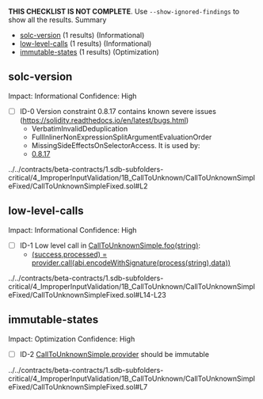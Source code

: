 **THIS CHECKLIST IS NOT COMPLETE**. Use `--show-ignored-findings` to show all the results.
Summary
 - [solc-version](#solc-version) (1 results) (Informational)
 - [low-level-calls](#low-level-calls) (1 results) (Informational)
 - [immutable-states](#immutable-states) (1 results) (Optimization)
## solc-version
Impact: Informational
Confidence: High
 - [ ] ID-0
Version constraint 0.8.17 contains known severe issues (https://solidity.readthedocs.io/en/latest/bugs.html)
	- VerbatimInvalidDeduplication
	- FullInlinerNonExpressionSplitArgumentEvaluationOrder
	- MissingSideEffectsOnSelectorAccess.
It is used by:
	- [0.8.17](../../contracts/beta-contracts/1.sdb-subfolders-critical/4_ImproperInputValidation/1B_CallToUnknown/CallToUnknownSimpleFixed/CallToUnknownSimpleFixed.sol#L2)

../../contracts/beta-contracts/1.sdb-subfolders-critical/4_ImproperInputValidation/1B_CallToUnknown/CallToUnknownSimpleFixed/CallToUnknownSimpleFixed.sol#L2


## low-level-calls
Impact: Informational
Confidence: High
 - [ ] ID-1
Low level call in [CallToUnknownSimple.foo(string)](../../contracts/beta-contracts/1.sdb-subfolders-critical/4_ImproperInputValidation/1B_CallToUnknown/CallToUnknownSimpleFixed/CallToUnknownSimpleFixed.sol#L14-L23):
	- [(success,processed) = provider.call(abi.encodeWithSignature(process(string),data))](../../contracts/beta-contracts/1.sdb-subfolders-critical/4_ImproperInputValidation/1B_CallToUnknown/CallToUnknownSimpleFixed/CallToUnknownSimpleFixed.sol#L18-L20)

../../contracts/beta-contracts/1.sdb-subfolders-critical/4_ImproperInputValidation/1B_CallToUnknown/CallToUnknownSimpleFixed/CallToUnknownSimpleFixed.sol#L14-L23


## immutable-states
Impact: Optimization
Confidence: High
 - [ ] ID-2
[CallToUnknownSimple.provider](../../contracts/beta-contracts/1.sdb-subfolders-critical/4_ImproperInputValidation/1B_CallToUnknown/CallToUnknownSimpleFixed/CallToUnknownSimpleFixed.sol#L7) should be immutable 

../../contracts/beta-contracts/1.sdb-subfolders-critical/4_ImproperInputValidation/1B_CallToUnknown/CallToUnknownSimpleFixed/CallToUnknownSimpleFixed.sol#L7


